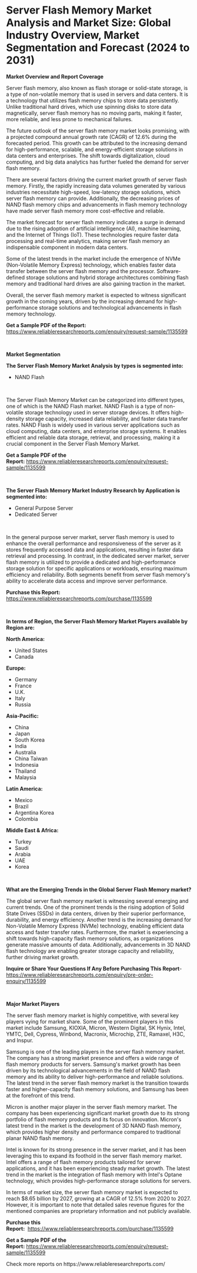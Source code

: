 <p><h1>Server Flash Memory Market Analysis and Market Size: Global Industry Overview, Market Segmentation and Forecast (2024 to 2031)</h1></p><p><strong>Market Overview and Report Coverage</strong></p>
<p><p>Server flash memory, also known as flash storage or solid-state storage, is a type of non-volatile memory that is used in servers and data centers. It is a technology that utilizes flash memory chips to store data persistently. Unlike traditional hard drives, which use spinning disks to store data magnetically, server flash memory has no moving parts, making it faster, more reliable, and less prone to mechanical failures.</p><p>The future outlook of the server flash memory market looks promising, with a projected compound annual growth rate (CAGR) of 12.6% during the forecasted period. This growth can be attributed to the increasing demand for high-performance, scalable, and energy-efficient storage solutions in data centers and enterprises. The shift towards digitalization, cloud computing, and big data analytics has further fueled the demand for server flash memory.</p><p>There are several factors driving the current market growth of server flash memory. Firstly, the rapidly increasing data volumes generated by various industries necessitate high-speed, low-latency storage solutions, which server flash memory can provide. Additionally, the decreasing prices of NAND flash memory chips and advancements in flash memory technology have made server flash memory more cost-effective and reliable.</p><p>The market forecast for server flash memory indicates a surge in demand due to the rising adoption of artificial intelligence (AI), machine learning, and the Internet of Things (IoT). These technologies require faster data processing and real-time analytics, making server flash memory an indispensable component in modern data centers.</p><p>Some of the latest trends in the market include the emergence of NVMe (Non-Volatile Memory Express) technology, which enables faster data transfer between the server flash memory and the processor. Software-defined storage solutions and hybrid storage architectures combining flash memory and traditional hard drives are also gaining traction in the market.</p><p>Overall, the server flash memory market is expected to witness significant growth in the coming years, driven by the increasing demand for high-performance storage solutions and technological advancements in flash memory technology.</p></p>
<p><strong>Get a Sample PDF of the Report:</strong> <a href="https://www.reliableresearchreports.com/enquiry/request-sample/1135599">https://www.reliableresearchreports.com/enquiry/request-sample/1135599</a></p>
<p>&nbsp;</p>
<p><strong>Market Segmentation</strong></p>
<p><strong>The Server Flash Memory Market Analysis by types is segmented into:</strong></p>
<p><ul><li>NAND Flash</li></ul></p>
<p>&nbsp;</p>
<p><p>The Server Flash Memory Market can be categorized into different types, one of which is the NAND Flash market. NAND Flash is a type of non-volatile storage technology used in server storage devices. It offers high-density storage capacity, increased data reliability, and faster data transfer rates. NAND Flash is widely used in various server applications such as cloud computing, data centers, and enterprise storage systems. It enables efficient and reliable data storage, retrieval, and processing, making it a crucial component in the Server Flash Memory Market.</p></p>
<p><strong>Get a Sample PDF of the Report:</strong>&nbsp;<a href="https://www.reliableresearchreports.com/enquiry/request-sample/1135599">https://www.reliableresearchreports.com/enquiry/request-sample/1135599</a></p>
<p>&nbsp;</p>
<p><strong>The Server Flash Memory Market Industry Research by Application is segmented into:</strong></p>
<p><ul><li>General Purpose Server</li><li>Dedicated Server</li></ul></p>
<p>&nbsp;</p>
<p><p>In the general purpose server market, server flash memory is used to enhance the overall performance and responsiveness of the server as it stores frequently accessed data and applications, resulting in faster data retrieval and processing. In contrast, in the dedicated server market, server flash memory is utilized to provide a dedicated and high-performance storage solution for specific applications or workloads, ensuring maximum efficiency and reliability. Both segments benefit from server flash memory's ability to accelerate data access and improve server performance.</p></p>
<p><strong>Purchase this Report:</strong>&nbsp; <a href="https://www.reliableresearchreports.com/purchase/1135599">https://www.reliableresearchreports.com/purchase/1135599</a></p>
<p>&nbsp;</p>
<p><strong>In terms of Region, the Server Flash Memory Market Players available by Region are:</strong></p>
<p>
    <p> <strong> North America: </strong>
        <ul>
            <li>United States</li>
            <li>Canada</li>
        </ul>
        </p> 
    <p> <strong> Europe: </strong>
        <ul>
            <li>Germany</li>
            <li>France</li>
            <li>U.K.</li>
            <li>Italy</li>
            <li>Russia</li>
        </ul>
        </p> 
    <p> <strong> Asia-Pacific: </strong>
        <ul>
            <li>China</li>
            <li>Japan</li>
            <li>South Korea</li>
            <li>India</li>
            <li>Australia</li>
            <li>China Taiwan</li>
            <li>Indonesia</li>
            <li>Thailand</li>
            <li>Malaysia</li>
        </ul>
        </p> 
    <p> <strong> Latin America: </strong>
        <ul>
            <li>Mexico</li>
            <li>Brazil</li>
            <li>Argentina Korea</li>
            <li>Colombia</li>
        </ul>
        </p> 
    <p> <strong> Middle East & Africa: </strong>
        <ul>
            <li>Turkey</li>
            <li>Saudi</li>
            <li>Arabia</li>
            <li>UAE</li>
            <li>Korea</li>
        </ul>
    </p>
    </p>
<p>&nbsp;</p>
<p><strong>What are the Emerging Trends in the Global Server Flash Memory market?</strong></p>
<p><p>The global server flash memory market is witnessing several emerging and current trends. One of the prominent trends is the rising adoption of Solid State Drives (SSDs) in data centers, driven by their superior performance, durability, and energy efficiency. Another trend is the increasing demand for Non-Volatile Memory Express (NVMe) technology, enabling efficient data access and faster transfer rates. Furthermore, the market is experiencing a shift towards high-capacity flash memory solutions, as organizations generate massive amounts of data. Additionally, advancements in 3D NAND flash technology are enabling greater storage capacity and reliability, further driving market growth.</p></p>
<p><strong>Inquire or Share Your Questions If Any Before Purchasing This Report</strong>- <a href="https://www.reliableresearchreports.com/enquiry/pre-order-enquiry/1135599">https://www.reliableresearchreports.com/enquiry/pre-order-enquiry/1135599</a></p>
<p>&nbsp;</p>
<p><strong>Major Market Players</strong></p>
<p><p>The server flash memory market is highly competitive, with several key players vying for market share. Some of the prominent players in this market include Samsung, KIOXIA, Micron, Western Digital, SK Hynix, Intel, YMTC, Dell, Cypress, Winbond, Macronix, Microchip, ZTE, Ramaxel, H3C, and Inspur.</p><p>Samsung is one of the leading players in the server flash memory market. The company has a strong market presence and offers a wide range of flash memory products for servers. Samsung's market growth has been driven by its technological advancements in the field of NAND flash memory and its ability to deliver high-performance and reliable solutions. The latest trend in the server flash memory market is the transition towards faster and higher-capacity flash memory solutions, and Samsung has been at the forefront of this trend.</p><p>Micron is another major player in the server flash memory market. The company has been experiencing significant market growth due to its strong portfolio of flash memory products and its focus on innovation. Micron's latest trend in the market is the development of 3D NAND flash memory, which provides higher density and performance compared to traditional planar NAND flash memory.</p><p>Intel is known for its strong presence in the server market, and it has been leveraging this to expand its foothold in the server flash memory market. Intel offers a range of flash memory products tailored for server applications, and it has been experiencing steady market growth. The latest trend in the market is the integration of flash memory with Intel's Optane technology, which provides high-performance storage solutions for servers.</p><p>In terms of market size, the server flash memory market is expected to reach $8.65 billion by 2027, growing at a CAGR of 12.5% from 2020 to 2027. However, it is important to note that detailed sales revenue figures for the mentioned companies are proprietary information and not publicly available.</p></p>
<p><strong>Purchase this Report:</strong>&nbsp;&nbsp;<a href="https://www.reliableresearchreports.com/purchase/1135599">https://www.reliableresearchreports.com/purchase/1135599</a></p>
<p></p>
<p><strong>Get a Sample PDF of the Report:</strong>&nbsp;<a href="https://www.reliableresearchreports.com/enquiry/request-sample/1135599">https://www.reliableresearchreports.com/enquiry/request-sample/1135599</a></p>
<p>Check more reports on https://www.reliableresearchreports.com/</p>
